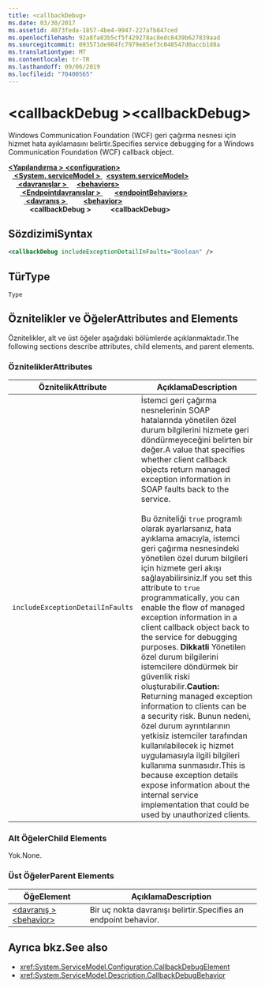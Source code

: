```yaml
---
title: <callbackDebug>
ms.date: 03/30/2017
ms.assetid: 4073feda-1857-4be4-9947-227afb847ced
ms.openlocfilehash: 92a8fa83b5cf5f429278ac8edc8439b627839aad
ms.sourcegitcommit: 093571de904fc7979e85ef3c048547d0accb1d8a
ms.translationtype: MT
ms.contentlocale: tr-TR
ms.lasthandoff: 09/06/2019
ms.locfileid: "70400565"
---
```

# <a name="callbackdebug"></a><span data-ttu-id="58277-101">\<callbackDebug ></span><span class="sxs-lookup"><span data-stu-id="58277-101">\<callbackDebug></span></span>
<span data-ttu-id="58277-102">Windows Communication Foundation (WCF) geri çağırma nesnesi için hizmet hata ayıklamasını belirtir.</span><span class="sxs-lookup"><span data-stu-id="58277-102">Specifies service debugging for a Windows Communication Foundation (WCF) callback object.</span></span>  
  
<span data-ttu-id="58277-103">[ **\<Yapılandırma >** ](../configuration-element.md)</span><span class="sxs-lookup"><span data-stu-id="58277-103">[**\<configuration>**](../configuration-element.md)</span></span>\
<span data-ttu-id="58277-104">&nbsp;&nbsp;[ **\<System. serviceModel >** ](system-servicemodel.md)</span><span class="sxs-lookup"><span data-stu-id="58277-104">&nbsp;&nbsp;[**\<system.serviceModel>**](system-servicemodel.md)</span></span>\
<span data-ttu-id="58277-105">&nbsp;&nbsp;&nbsp;&nbsp;[ **\<davranışlar >** ](behaviors.md)</span><span class="sxs-lookup"><span data-stu-id="58277-105">&nbsp;&nbsp;&nbsp;&nbsp;[**\<behaviors>**](behaviors.md)</span></span>\
<span data-ttu-id="58277-106">&nbsp;&nbsp;&nbsp;&nbsp;&nbsp;&nbsp;[ **\<Endpointdavranışlar >** ](endpointbehaviors.md)</span><span class="sxs-lookup"><span data-stu-id="58277-106">&nbsp;&nbsp;&nbsp;&nbsp;&nbsp;&nbsp;[**\<endpointBehaviors>**](endpointbehaviors.md)</span></span>\
<span data-ttu-id="58277-107">&nbsp;&nbsp;&nbsp;&nbsp;&nbsp;&nbsp;&nbsp;&nbsp;[ **\<davranış >** ](behavior-of-endpointbehaviors.md)</span><span class="sxs-lookup"><span data-stu-id="58277-107">&nbsp;&nbsp;&nbsp;&nbsp;&nbsp;&nbsp;&nbsp;&nbsp;[**\<behavior>**](behavior-of-endpointbehaviors.md)</span></span>\
<span data-ttu-id="58277-108">&nbsp;&nbsp;&nbsp;&nbsp;&nbsp;&nbsp;&nbsp;&nbsp;&nbsp;&nbsp; **\<callbackDebug >**</span><span class="sxs-lookup"><span data-stu-id="58277-108">&nbsp;&nbsp;&nbsp;&nbsp;&nbsp;&nbsp;&nbsp;&nbsp;&nbsp;&nbsp;**\<callbackDebug>**</span></span>  
  
## <a name="syntax"></a><span data-ttu-id="58277-109">Sözdizimi</span><span class="sxs-lookup"><span data-stu-id="58277-109">Syntax</span></span>  
  
```xml  
<callbackDebug includeExceptionDetailInFaults="Boolean" />
```  
  
## <a name="type"></a><span data-ttu-id="58277-110">Tür</span><span class="sxs-lookup"><span data-stu-id="58277-110">Type</span></span>  
 `Type`  
  
## <a name="attributes-and-elements"></a><span data-ttu-id="58277-111">Öznitelikler ve Öğeler</span><span class="sxs-lookup"><span data-stu-id="58277-111">Attributes and Elements</span></span>  
 <span data-ttu-id="58277-112">Öznitelikler, alt ve üst öğeler aşağıdaki bölümlerde açıklanmaktadır.</span><span class="sxs-lookup"><span data-stu-id="58277-112">The following sections describe attributes, child elements, and parent elements.</span></span>  
  
### <a name="attributes"></a><span data-ttu-id="58277-113">Öznitelikler</span><span class="sxs-lookup"><span data-stu-id="58277-113">Attributes</span></span>  
  
|<span data-ttu-id="58277-114">Öznitelik</span><span class="sxs-lookup"><span data-stu-id="58277-114">Attribute</span></span>|<span data-ttu-id="58277-115">Açıklama</span><span class="sxs-lookup"><span data-stu-id="58277-115">Description</span></span>|  
|---------------|-----------------|  
|`includeExceptionDetailInFaults`|<span data-ttu-id="58277-116">İstemci geri çağırma nesnelerinin SOAP hatalarında yönetilen özel durum bilgilerini hizmete geri döndürmeyeceğini belirten bir değer.</span><span class="sxs-lookup"><span data-stu-id="58277-116">A value that specifies whether client callback objects return managed exception information in SOAP faults back to the service.</span></span><br /><br /> <span data-ttu-id="58277-117">Bu özniteliği `true` programlı olarak ayarlarsanız, hata ayıklama amacıyla, istemci geri çağırma nesnesindeki yönetilen özel durum bilgileri için hizmete geri akışı sağlayabilirsiniz.</span><span class="sxs-lookup"><span data-stu-id="58277-117">If you set this attribute to `true` programmatically, you can enable the flow of managed exception information in a client callback object back to the service for debugging purposes.</span></span> <span data-ttu-id="58277-118">**Dikkatli**  Yönetilen özel durum bilgilerini istemcilere döndürmek bir güvenlik riski oluşturabilir.</span><span class="sxs-lookup"><span data-stu-id="58277-118">**Caution:**  Returning managed exception information to clients can be a security risk.</span></span> <span data-ttu-id="58277-119">Bunun nedeni, özel durum ayrıntılarının yetkisiz istemciler tarafından kullanılabilecek iç hizmet uygulamasıyla ilgili bilgileri kullanıma sunmasıdır.</span><span class="sxs-lookup"><span data-stu-id="58277-119">This is because exception details expose information about the internal service implementation that could be used by unauthorized clients.</span></span>|  
  
### <a name="child-elements"></a><span data-ttu-id="58277-120">Alt Öğeler</span><span class="sxs-lookup"><span data-stu-id="58277-120">Child Elements</span></span>  
 <span data-ttu-id="58277-121">Yok.</span><span class="sxs-lookup"><span data-stu-id="58277-121">None.</span></span>  
  
### <a name="parent-elements"></a><span data-ttu-id="58277-122">Üst Öğeler</span><span class="sxs-lookup"><span data-stu-id="58277-122">Parent Elements</span></span>  
  
|<span data-ttu-id="58277-123">Öğe</span><span class="sxs-lookup"><span data-stu-id="58277-123">Element</span></span>|<span data-ttu-id="58277-124">Açıklama</span><span class="sxs-lookup"><span data-stu-id="58277-124">Description</span></span>|  
|-------------|-----------------|  
|[<span data-ttu-id="58277-125">\<davranış ></span><span class="sxs-lookup"><span data-stu-id="58277-125">\<behavior></span></span>](behavior-of-endpointbehaviors.md)|<span data-ttu-id="58277-126">Bir uç nokta davranışı belirtir.</span><span class="sxs-lookup"><span data-stu-id="58277-126">Specifies an endpoint behavior.</span></span>|  
  
## <a name="see-also"></a><span data-ttu-id="58277-127">Ayrıca bkz.</span><span class="sxs-lookup"><span data-stu-id="58277-127">See also</span></span>

- <xref:System.ServiceModel.Configuration.CallbackDebugElement>
- <xref:System.ServiceModel.Description.CallbackDebugBehavior>
